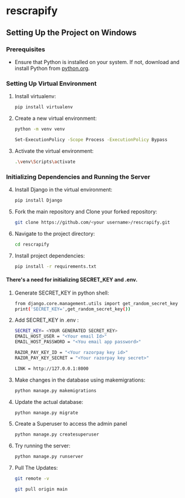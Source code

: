 # rescrapify

## Setting Up the Project on Windows

### Prerequisites
- Ensure that Python is installed on your system. If not, download and install Python from [python.org](https://www.python.org/).

### Setting Up Virtual Environment

1. Install virtualenv:
    ```bash
    pip install virtualenv
    ```

2. Create a new virtual environment:
    ```bash
    python -m venv venv

    Set-ExecutionPolicy -Scope Process -ExecutionPolicy Bypass
    ```


3. Activate the virtual environment:
    ```bash
    .\venv\Scripts\activate
    ```

### Initializing Dependencies and Running the Server

4. Install Django in the virtual environment:
    ```bash
    pip install Django
    ```

5. Fork the main repository and Clone your forked repository:
    ```bash
    git clone https://github.com/<your username>/rescrapify.git
    ```

6. Navigate to the project directory:
    ```bash
    cd rescrapify
    ```

8. Install project dependencies:
    ```bash
    pip install -r requirements.txt
    ```

#### There's a need for initializing SECRET_KEY and .env.

1. Generate SECRET_KEY in python shell:
    ```bash
    from django.core.management.utils import get_random_secret_key
    print('SECRET_KEY=',get_random_secret_key())
    ```

2. Add SECRET_KEY in .env :
    
    ```bash
    SECRET_KEY= <YOUR GENERATED SECRET_KEY>
    EMAIL_HOST_USER = "<Your email Id>"
    EMAIL_HOST_PASSWORD = "<You email app password>" 

    RAZOR_PAY_KEY_ID = "<Your razorpay key id>"
    RAZOR_PAY_KEY_SECRET = "<Your razorpay key secret>"

    LINK = http://127.0.0.1:8000
    ```

9.  Make changes in the database using makemigrations:
    ```bash
    python manage.py makemigrations
    ```

10. Update the actual database:
    ```bash
    python manage.py migrate
    ```

11. Create a Superuser to access the admin panel
    ```bash
    python manage.py createsuperuser
    ```

12. Try running the server:
    ```bash
    python manage.py runserver
    ```

13. Pull The Updates:
    ```bash
    git remote -v 

    git pull origin main   
    ```

